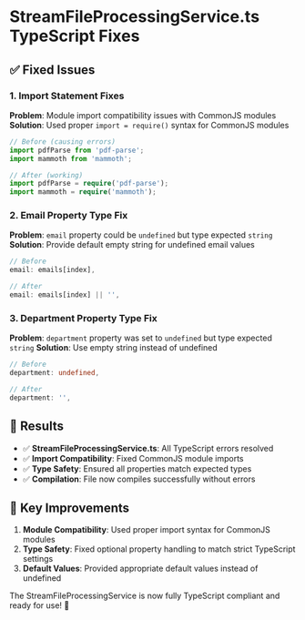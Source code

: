 # StreamFileProcessingService.ts TypeScript Fixes

## ✅ Fixed Issues

### 1. Import Statement Fixes
**Problem**: Module import compatibility issues with CommonJS modules
**Solution**: Used proper `import = require()` syntax for CommonJS modules

```typescript
// Before (causing errors)
import pdfParse from 'pdf-parse';
import mammoth from 'mammoth';

// After (working)
import pdfParse = require('pdf-parse');
import mammoth = require('mammoth');
```

### 2. Email Property Type Fix
**Problem**: `email` property could be `undefined` but type expected `string`
**Solution**: Provide default empty string for undefined email values

```typescript
// Before
email: emails[index],

// After
email: emails[index] || '',
```

### 3. Department Property Type Fix
**Problem**: `department` property was set to `undefined` but type expected `string`
**Solution**: Use empty string instead of undefined

```typescript
// Before
department: undefined,

// After
department: '',
```

## 🎯 Results

- ✅ **StreamFileProcessingService.ts**: All TypeScript errors resolved
- ✅ **Import Compatibility**: Fixed CommonJS module imports
- ✅ **Type Safety**: Ensured all properties match expected types
- ✅ **Compilation**: File now compiles successfully without errors

## 🔧 Key Improvements

1. **Module Compatibility**: Used proper import syntax for CommonJS modules
2. **Type Safety**: Fixed optional property handling to match strict TypeScript settings
3. **Default Values**: Provided appropriate default values instead of undefined

The StreamFileProcessingService is now fully TypeScript compliant and ready for use! 🚀